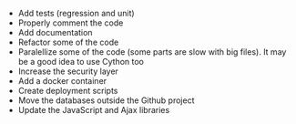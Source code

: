 * Add tests (regression and unit) 
* Properly comment the code 
* Add documentation 
* Refactor some of the code 
* Paralellize some of the code (some parts are slow with big files). It may be a good idea to use Cython too
* Increase the security layer 
* Add a docker container 
* Create deployment scripts
* Move the databases outside the Github project
* Update the JavaScript and Ajax libraries 
